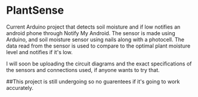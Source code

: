 PlantSense
==========

Current Arduino project that detects soil moisture and if low notifies an android phone through Notify My Android. The sensor is made using Arduino, and soil moisture sensor using nails along with a photocell. The data read from the sensor is used to compare to the optimal plant moisture level and notifies if it's low.  

I will soon be uploading the circuit diagrams and the exact specifications of the sensors and connections used, if anyone wants to try that. 


##This project is still undergoing so no guarentees if it's going to work accurately. 
